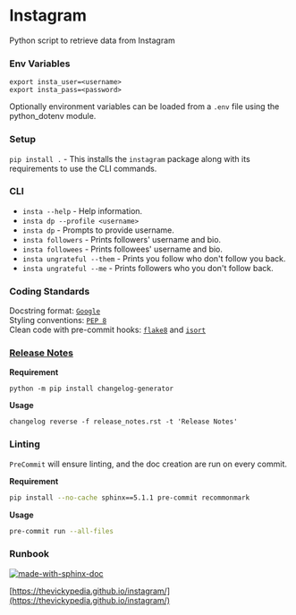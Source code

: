 # Instagram
Python script to retrieve data from Instagram

### Env Variables
```
export insta_user=<username>
export insta_pass=<password>
```
Optionally environment variables can be loaded from a `.env` file using the python_dotenv module.

### Setup
`pip install .` - This installs the `instagram` package along with its requirements to use the CLI commands.

### CLI
- `insta --help` - Help information.
- `insta dp --profile <username>`
- `insta dp` - Prompts to provide username.
- `insta followers` - Prints followers' username and bio.
- `insta followees` - Prints followees' username and bio.
- `insta ungrateful --them` - Prints you follow who don't follow you back.
- `insta ungrateful --me` - Prints followers who you don't follow back.

### Coding Standards
Docstring format: [`Google`](https://google.github.io/styleguide/pyguide.html#38-comments-and-docstrings) <br>
Styling conventions: [`PEP 8`](https://www.python.org/dev/peps/pep-0008/) <br>
Clean code with pre-commit hooks: [`flake8`](https://flake8.pycqa.org/en/latest/) and 
[`isort`](https://pycqa.github.io/isort/)

### [Release Notes](https://github.com/thevickypedia/Jarvis_UI/blob/main/release_notes.rst)
**Requirement**
```shell
python -m pip install changelog-generator
```

**Usage**
```shell
changelog reverse -f release_notes.rst -t 'Release Notes'
```

### Linting
`PreCommit` will ensure linting, and the doc creation are run on every commit.

**Requirement**
<br>
```bash
pip install --no-cache sphinx==5.1.1 pre-commit recommonmark
```

**Usage**
<br>
```bash
pre-commit run --all-files
```

### Runbook
[![made-with-sphinx-doc](https://img.shields.io/badge/Code%20Docs-Sphinx-1f425f.svg)](https://www.sphinx-doc.org/en/master/man/sphinx-autogen.html)

[https://thevickypedia.github.io/instagram/](https://thevickypedia.github.io/instagram/)
